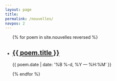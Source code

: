 ```yaml
---
layout: page
title: 
permalink: /nouvelles/
navpos: 2
---
```


<ul class="post-list">
{% for poem in site.nouvelles reversed %}
    <li>
        <h2><a class="poem-title" href="{{ poem.url | prepend: site.baseurl }}">{{ poem.title }}</a></h2>
        <p class="post-meta">{{ poem.date | date: '%B %-d, %Y — %H:%M' }}</p>
      </li>
{% endfor %}
</ul>
